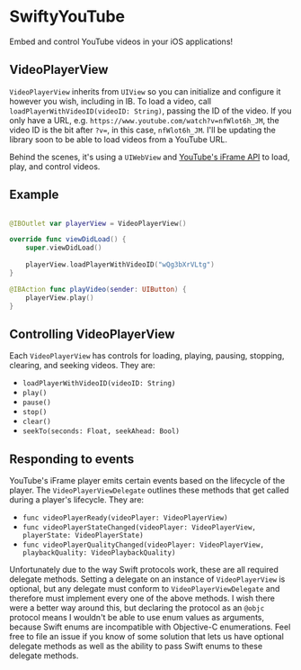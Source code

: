# SwiftyYouTube

Embed and control YouTube videos in your iOS applications!

## VideoPlayerView

`VideoPlayerView` inherits from `UIView` so you can initialize and configure it however you wish, including in IB. To load a video, call `loadPlayerWithVideoID(videoID: String)`, passing the ID of the video. If you only have a URL, e.g. `https://www.youtube.com/watch?v=nfWlot6h_JM`, the video ID is the bit after `?v=`, in this case, `nfWlot6h_JM`. I'll be updating the library soon to be able to load videos from a YouTube URL.

Behind the scenes, it's using a `UIWebView` and [YouTube's iFrame API](https://developers.google.com/youtube/iframe_api_reference) to load, play, and control videos.

## Example

``` Swift

@IBOutlet var playerView = VideoPlayerView()

override func viewDidLoad() {
    super.viewDidLoad()
    
    playerView.loadPlayerWithVideoID("wQg3bXrVLtg")
}

@IBAction func playVideo(sender: UIButton) {
    playerView.play()
}

```

## Controlling VideoPlayerView

Each `VideoPlayerView` has controls for loading, playing, pausing, stopping, clearing, and seeking videos. They are:

* `loadPlayerWithVideoID(videoID: String)`
* `play()`
* `pause()`
* `stop()`
* `clear()`
* `seekTo(seconds: Float, seekAhead: Bool)`

## Responding to events

YouTube's iFrame player emits certain events based on the lifecycle of the player. The `VideoPlayerViewDelegate` outlines these methods that get called during a player's lifecycle. They are:

* `func videoPlayerReady(videoPlayer: VideoPlayerView)`
* `func videoPlayerStateChanged(videoPlayer: VideoPlayerView, playerState: VideoPlayerState)`
* `func videoPlayerQualityChanged(videoPlayer: VideoPlayerView, playbackQuality: VideoPlaybackQuality)`

Unfortunately due to the way Swift protocols work, these are all required delegate methods. Setting a delegate on an instance of `VideoPlayerView` is optional, but any delegate must conform to `VideoPlayerViewDelegate` and therefore must implement every one of the above methods. I wish there were a better way around this, but declaring the protocol as an `@objc` protocol means I wouldn't be able to use enum values as arguments, because Swift enums are incompatible with Objective-C enumerations. Feel free to file an issue if you know of some solution that lets us have optional delegate methods as well as the ability to pass Swift enums to these delegate methods.



